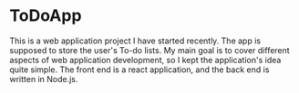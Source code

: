 # ToDoApp
This is a web application project I have started recently. The app is supposed to store the user's To-do lists. My main goal is to cover different aspects of web application development, so I kept the application's idea quite simple. The front end is a react application, and the back end is written in Node.js.
